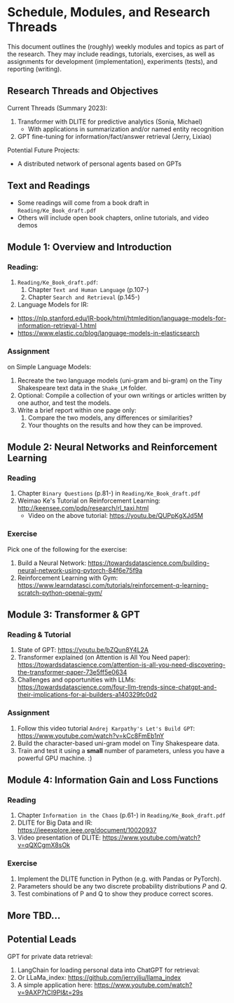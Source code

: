 # Schedule, Modules, and Research Threads

This document outlines the (roughly) weekly modules and topics as part of the research. 
They may include readings, tutorials, exercises, as well as assignments for development (implementation), experiments (tests), and reporting (writing).

## Research Threads and Objectives

Current Threads (Summary 2023): 

1. Transformer with DLITE for predictive analytics (Sonia, Michael)
   * With applications in summarization and/or named entity recognition
2. GPT fine-tuning for information/fact/answer retrieval (Jerry, Lixiao)

Potential Future Projects: 

* A distributed network of personal agents based on GPTs

## Text and Readings

* Some readings will come from a book draft in `Reading/Ke_Book_draft.pdf`
* Others will include open book chapters, online tutorials, and video demos

## Module 1: Overview and Introduction

### Reading: 

1. `Reading/Ke_Book_draft.pdf`: 
   1. Chapter `Text and Human Language` (p.107-)
   2. Chapter `Search and Retrieval` (p.145-)
2. Language Models for IR:
  + https://nlp.stanford.edu/IR-book/html/htmledition/language-models-for-information-retrieval-1.html
  + https://www.elastic.co/blog/language-models-in-elasticsearch

### Assignment 

on Simple Language Models: 

1. Recreate the two language models (uni-gram and bi-gram) on the Tiny Shakespeare text data in the `Shake_LM` folder. 
2. Optional: Compile a collection of your own writings or articles written by one author, and test the models. 
3. Write a brief report within one page only: 
   1. Compare the two models, any differences or similarities? 
   2. Your thoughts on the results and how they can be improved. 

## Module 2: Neural Networks and Reinforcement Learning

### Reading

1. Chapter `Binary Questions` (p.81-) in `Reading/Ke_Book_draft.pdf` 
2. Weimao Ke's Tutorial on Reinforcement Learning: http://keensee.com/pdp/research/rl_taxi.html
   * Video on the above tutorial: https://youtu.be/QUPpKgXJd5M

### Exercise

Pick one of the following for the exercise: 

1. Build a Neural Network: https://towardsdatascience.com/building-neural-network-using-pytorch-84f6e75f9a
2. Reinforcement Learning with Gym: https://www.learndatasci.com/tutorials/reinforcement-q-learning-scratch-python-openai-gym/

## Module 3: Transformer & GPT

### Reading & Tutorial

1. State of GPT: https://youtu.be/bZQun8Y4L2A
2. Transformer explained (on Attention is All You Need paper): 
https://towardsdatascience.com/attention-is-all-you-need-discovering-the-transformer-paper-73e5ff5e0634
3. Challenges and opportunities with LLMs: https://towardsdatascience.com/four-llm-trends-since-chatgpt-and-their-implications-for-ai-builders-a140329fc0d2

### Assignment 

1. Follow this video tutorial `Andrej Karpathy's Let's Build GPT`: https://www.youtube.com/watch?v=kCc8FmEb1nY
2. Build the character-based uni-gram model on Tiny Shakespeare data. 
3. Train and test it using a **small** number of parameters, unless you have a powerful GPU machine. :)


## Module 4: Information Gain and Loss Functions

### Reading

1. Chapter `Information in the Chaos` (p.61-) in `Reading/Ke_Book_draft.pdf` 
2. DLITE for Big Data and IR: https://ieeexplore.ieee.org/document/10020937
2. Video presentation of DLITE: https://www.youtube.com/watch?v=qQXCgmX8sOk

### Exercise

1. Implement the DLITE function in Python (e.g. with Pandas or PyTorch). 
2. Parameters should be any two discrete probability distributions $P$ and $Q$. 
3. Test combinations of P and Q to show they produce correct scores. 

## More TBD...



## Potential Leads

GPT for private data retrieval: 
1. LangChain for loading personal data into ChatGPT for retrieval: 
2. Or LLaMa_index: https://github.com/jerryjliu/llama_index
3. A simple application here: https://www.youtube.com/watch?v=9AXP7tCI9PI&t=29s

